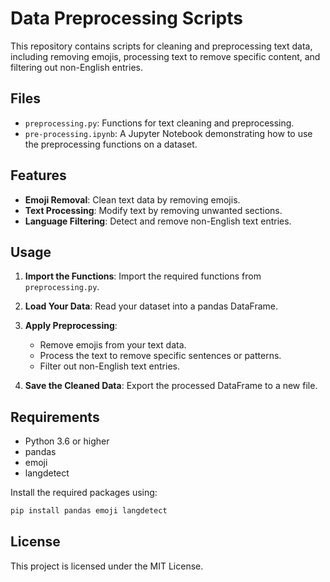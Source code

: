 # Data Preprocessing Scripts

This repository contains scripts for cleaning and preprocessing text data, including removing emojis, processing text to remove specific content, and filtering out non-English entries.

## Files

- `preprocessing.py`: Functions for text cleaning and preprocessing.
- `pre-processing.ipynb`: A Jupyter Notebook demonstrating how to use the preprocessing functions on a dataset.

## Features

- **Emoji Removal**: Clean text data by removing emojis.
- **Text Processing**: Modify text by removing unwanted sections.
- **Language Filtering**: Detect and remove non-English text entries.

## Usage

1. **Import the Functions**: Import the required functions from `preprocessing.py`.

2. **Load Your Data**: Read your dataset into a pandas DataFrame.

3. **Apply Preprocessing**:
    - Remove emojis from your text data.
    - Process the text to remove specific sentences or patterns.
    - Filter out non-English text entries.

4. **Save the Cleaned Data**: Export the processed DataFrame to a new file.

## Requirements

- Python 3.6 or higher
- pandas
- emoji
- langdetect

Install the required packages using:

```bash
pip install pandas emoji langdetect
```

## License

This project is licensed under the MIT License.